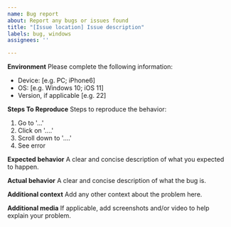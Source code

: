 ```yaml
---
name: Bug report
about: Report any bugs or issues found
title: "[Issue location] Issue description"
labels: bug, windows
assignees: ''

---
```


<!--
Make sure to appropriately label the issue using the **Labels** provided. Add any of the red labels to categorize the type of issue being reported, and any of the light green labels to specify which platforms the issue is relevant to.
Feel free to delete this once you're finished with your report.
-->

**Environment**
Please complete the following information:
 - Device: [e.g. PC; iPhone6]
 - OS: [e.g. Windows 10; iOS 11]
 - Version, if applicable [e.g. 22]

**Steps To Reproduce**
Steps to reproduce the behavior:
1. Go to '...'
2. Click on '....'
3. Scroll down to '....'
4. See error

**Expected behavior**
A clear and concise description of what you expected to happen.

**Actual behavior**
A clear and concise description of what the bug is.

**Additional context**
Add any other context about the problem here.

**Additional media**
If applicable, add screenshots and/or video to help explain your problem.

